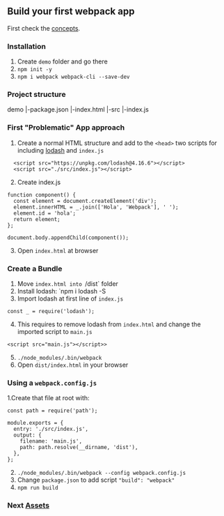 ## Build your first webpack app

First check the [concepts](https://webpack.js.org/concepts/).

### Installation
 1. Create `demo` folder and go there
 2. `npm init -y`
 3. `npm i webpack webpack-cli --save-dev`

### Project structure
 demo
 |-package.json
 |-index.html
 |-src
   |-index.js

### First "Problematic" App approach
 1. Create a normal HTML structure and add to the `<head>` two scripts for including [lodash](https://unpkg.com/lodash@4.16.6) and `index.js`
```
  <script src="https://unpkg.com/lodash@4.16.6"></script>
  <script src="./src/index.js"></script>
```
 2. Create index.js
```
function component() {
  const element = document.createElement('div');
  element.innerHTML = _.join(['Hola', 'Webpack'], ' ');
  element.id = 'hola';
  return element;
};

document.body.appendChild(component());
```
 3. Open `index.html` at browser

### Create a Bundle
 1. Move `index.html into `/dist` folder
 2. Install lodash: `npm i lodash -S
 3. Import lodash at first line of `index.js`
```
const _ = require('lodash');
```
 4. This requires to remove lodash from `index.html` and change the imported script to `main.js`
```
<script src="main.js"></script>>
```
 5. `./node_modules/.bin/webpack` 
 6. Open `dist/index.html` in your browser

### Using a `webpack.config.js`
 1.Create that file at root with:
```
const path = require('path');

module.exports = {
  entry: './src/index.js',
  output: {
    filename: 'main.js',
    path: path.resolve(__dirname, 'dist'),
  },
};
```
 2. `./node_modules/.bin/webpack --config webpack.config.js`
 3. Change `package.json` to add script `"build": "webpack"`
 4. `npm run build`

### Next [Assets](./README_Assets.md)